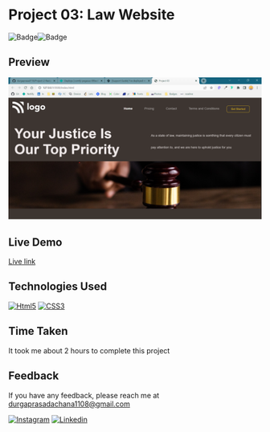 # Project 03: Law Website

![Badge](https://img.shields.io/badge/Template-Project-red)![Badge](https://img.shields.io/badge/Technology-HTML%2FCSS-yellow)

## Preview

![Landing Page](/Images/Project%2003-%20Law%20Website.png)

## Live Demo

[Live link](https://project-1-landingpage-dp1108.netlify.app/)

## Technologies Used

<a href='https://github.com/shivamkapasia0' target="_blank"><img alt='Html5' src='https://img.shields.io/badge/HTML5-100000?style=flat-square&logo=Html5&logoColor=white&labelColor=E41A1A&color=F71010'/></a> <a href='https://github.com/shivamkapasia0' target="_blank"><img alt='CSS3' src='https://img.shields.io/badge/HTML5-100000?style=flat-square&logo=CSS3&logoColor=white&labelColor=1F18EA&color=1F18EA'/></a>

## Time Taken

It took me about 2 hours to complete this project

## Feedback

If you have any feedback, please reach me at [durgaprasadachana1108@gmail.com](durgaprasadachana1108@gmail.com)

<a href='https://www.instagram.com/__durgaprasad__?r=nametag' target="_blank"><img alt='Instagram' src='https://img.shields.io/badge/Instagram-100000?style=flat&logo=Instagram&logoColor=white&labelColor=B3073D&color=B31106'/></a>
<a href='https://www.linkedin.com/in/dp1108/' target="_blank"><img alt='Linkedin' src='https://img.shields.io/badge/Linkedin-100000?style=flat&logo=Linkedin&logoColor=white&labelColor=1239FD&color=1239FD'/></a>
